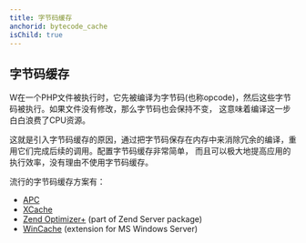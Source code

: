 ```yaml
---
title: 字节码缓存
anchorid: bytecode_cache
isChild: true
---
```


<h2 id="bytecode_cache">字节码缓存</h2>

W在一个PHP文件被执行时，它先被编译为字节码(也称opcode)，然后这些字节码被执行。如果文件没有修改，那么字节码也会保持不变，
这意味着编译这一步白白浪费了CPU资源。

这就是引入字节码缓存的原因，通过把字节码保存在内存中来消除冗余的编译，重用它们完成后续的调用。配置字节码缓存非常简单，
而且可以极大地提高应用的执行效率，没有理由不使用字节码缓存。

流行的字节码缓存方案有：

* [APC](http://php.net/manual/en/book.apc.php)
* [XCache](http://xcache.lighttpd.net/)
* [Zend Optimizer+](http://www.zend.com/products/server/) (part of Zend Server package)
* [WinCache](http://www.iis.net/download/wincacheforphp) (extension for MS Windows Server)
